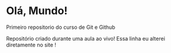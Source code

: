 # Olá, Mundo!
 Primeiro repositorio do curso de Git e Github

Repositório criado durante uma aula ao vivo!
Essa linha eu alterei diretamente no site !
